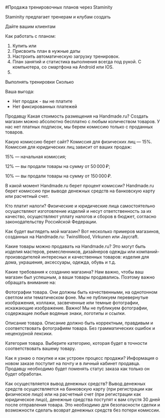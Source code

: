 #Продажа тренировочных планов через Staminity

Staminity предлагает тренерам и клубам создать 

Дайте вашим клиентам 


Как работать с планом:
1. Купить или  
2. Присвоить план в нужные даты
3. Настроить автоматическую загрузку тренировок.
4. План занятий и статистика выполнения всегда под рукой. С компьютера, со смартфона на Android или IOS.
5. 

Выполнять тренировки
Сколько


Ваша выгода:
* Нет продаж - вы не платите
* Нет фиксированных платежей


Продавцу
Какая стоимость размещения на Handmade.ru?
Создать магазин можно абсолютно бесплатно с любым количеством товаров. У нас нет платных подписок, мы берем комиссию только с проданных товаров.

Какую комиссию берет сайт?
Комиссия для физических лиц — 15%. Комиссия для юридических лиц зависит от ваших продаж:

15% — начальная комиссия;

12% — вы продали товары на сумму от 50 000 ₽;

10% — вы продали товары на сумму от 150 000 ₽.

В какой момент Handmade.ru берет процент комиссии?
Handmade.ru берет комиссию при выводе денежных средств на банковскую карту или расчетный счет.

Кто платит налоги?
Физические и юридические лица самостоятельно осуществляют изготовление изделий и несут ответственность за их качество, осуществляют уплату налогов и сборов в бюджет, согласно законодательству Российской Федерации.

Как будет выглядеть мой магазин?
Вот несколько примеров магазинов, созданных на Handmade.ru: TwinsWood, Virkunen или Jaycraft.

Какие товары можно продавать на Handmade.ru?
Это могут быть изделия мастеров, ремесленников, дизайнеров одежды или компаний-производителей интересных и качественных товаров: изделия для дома, украшения, аксессуары, одежда, обувь и т.д.

Какие требования к созданию магазина?
Нам важно, чтобы ваш магазин был успешным, а ваши товары продавались. Поэтому важно обращать внимание на:

Фотографии товара. Они должны быть качественными, на однотонном светлом или тематическом фоне. Мы не публикуем перевернутые изображения, коллажи, засвеченные или темные фотографии, искажающие изображение. Важно! Мы не публикуем фотографии, содержащие любые водяные знаки, логотипы и ссылки.

Описание товара. Описание должно быть корректным, правдивым и соответствовать фотографиям товара. Без грамматических ошибок и нецензурной лексики.

Категория товара. Выберите категорию, которая будет в точности соответствовать вашему товару.

Как я узнаю о покупке и как устроен процесс продажи?
Информация о новом заказе поступит на почту и в личный кабинет продавца. Продавцу необходимо будет поменять статус заказа как только он будет обработан.

Как осуществляется вывод денежных средств?
Вывод денежных средств осуществляется на банковскую карту (при регистрации как физическое лицо) или на расчетный счет (при регистрации как юридическое лицо), денежные средства поступят к вам спустя 30 дней после отправления товара. Это необходимо для безопасности сделки и возможности сделать возврат денежных средств без потери комиссии.